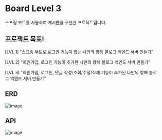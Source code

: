 # Board Level 3
스프링 부트를 사용하여 게시판을 구현한 프로젝트입니다. 

## 프로젝트 목표!
[LVL 1] "스프링 부트로 로그인 기능이 없는 나만의 항해 블로그 백엔드 서버 만들기" 

[LVL 2] "회원가입, 로그인 기능이 추가된 나만의 항해 블로그 백엔드 서버 만들기"

[LVL 3] "회원가입, 로그인, 댓글 작성/조회/수정/삭제 기능이 추가된 나만의 항해 블로그 백엔드 서버 만들기" 


## ERD
![image](https://user-images.githubusercontent.com/53467997/233940210-2e35008c-d5f3-4e2d-9627-ec4bf44d881d.png)


## API
![image](https://user-images.githubusercontent.com/53467997/233991220-70b1e956-8937-4e38-8cbd-9c19a80548fc.png)



